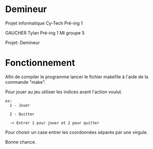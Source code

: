 # Demineur
Projet informatique Cy-Tech Pré-ing 1

GAUCHER Tylan Pré-ing 1 MI groupe 5

Projet: Demineur

# Fonctionnement

Afin de compiler le programme lancer le fichier makefile à l'aide de la commande "make".

Pour jouer au jeu utiliser les indices avant l'action voulut. 

    ex:
      1 - Jouer
      
      2 - Quitter
      
      -> Entrer 1 pour jouer et 2 pour quitter
      
Pour choisir un case entrer les coordonnées séparés par une virgule.

Bonne chance.
